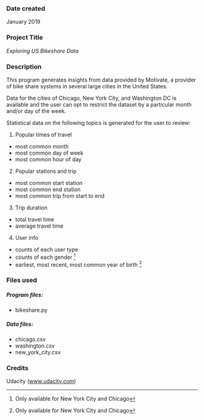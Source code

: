 ### **Date created**
January 2019

### **Project Title**
*Exploring US Bikeshare Data*

### **Description**
This program generates insights from data provided by Motivate, a provider of bike share systems in several large cities in the United States. 

Data for the cities of Chicago, New York City, and Washington DC is available and the user can opt to restrict the dataset by a particular month and/or day of the week.

Statistical data on the following topics is generated for the user to review:

1. Popular times of travel
* most common month
* most common day of week
* most common hour of day

2. Popular stations and trip
* most common start station
* most common end station
* most common trip from start to end

3. Trip duration
* total travel time
* average travel time

4. User info
* counts of each user type
* counts of each gender [^1]
* earliest, most recent, most common year of birth [^1]

### **Files used**
##### Program files:
* bikeshare.py

##### Data files:
* chicago.csv
* washington.csv
* new_york_city.csv

### **Credits**
Udacity (www.udacity.com)

[^1]: Only available for New York City and Chicago